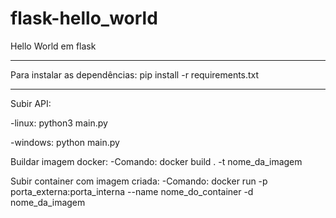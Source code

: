 # flask-hello_world
Hello World em flask

------------------------------------------------------------------
Para instalar as dependências: pip install -r requirements.txt

------------------------------------------------------------------


Subir API:

-linux: python3 main.py

-windows: python main.py


Buildar imagem docker:
-Comando: docker build . -t nome_da_imagem

Subir container com imagem criada:
-Comando: docker run -p porta_externa:porta_interna --name nome_do_container -d nome_da_imagem
